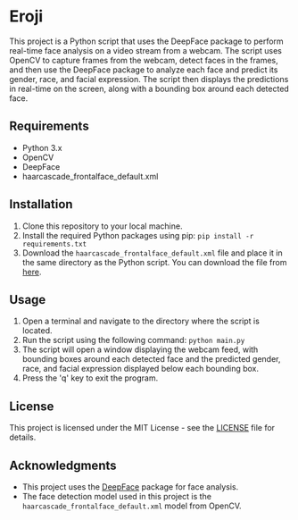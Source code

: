 # Eroji

This project is a Python script that uses the DeepFace package to perform real-time face analysis on a video stream from a webcam. The script uses OpenCV to capture frames from the webcam, detect faces in the frames, and then use the DeepFace package to analyze each face and predict its gender, race, and facial expression. The script then displays the predictions in real-time on the screen, along with a bounding box around each detected face.

## Requirements

- Python 3.x
- OpenCV
- DeepFace
- haarcascade_frontalface_default.xml

## Installation

1. Clone this repository to your local machine.
2. Install the required Python packages using pip: `pip install -r requirements.txt`
3. Download the `haarcascade_frontalface_default.xml` file and place it in the same directory as the Python script. You can download the file from [here](https://github.com/opencv/opencv/blob/master/data/haarcascades/haarcascade_frontalface_default.xml).

## Usage

1. Open a terminal and navigate to the directory where the script is located.
2. Run the script using the following command: `python main.py`
3. The script will open a window displaying the webcam feed, with bounding boxes around each detected face and the predicted gender, race, and facial expression displayed below each bounding box.
4. Press the 'q' key to exit the program.

## License

This project is licensed under the MIT License - see the [LICENSE](LICENSE) file for details.

## Acknowledgments

- This project uses the [DeepFace](https://github.com/serengil/deepface) package for face analysis.
- The face detection model used in this project is the `haarcascade_frontalface_default.xml` model from OpenCV.
